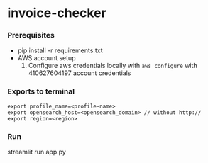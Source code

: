 # invoice-checker

### Prerequisites
- pip install -r requirements.txt
- AWS account setup
    1) Configure aws credentials locally with `aws configure` with 410627604197 account credentials

### Exports to terminal
```
export profile_name=<profile-name>
export opensearch_host=<opensearch_domain> // without http://
export region=<region>
```

### Run
streamlit run app.py

